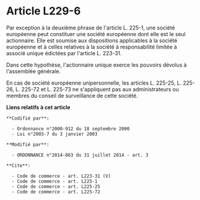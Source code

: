 # Article L229-6

Par exception à la deuxième phrase de l'article L. 225-1, une société européenne peut constituer une société européenne dont
elle est le seul actionnaire. Elle est soumise aux dispositions applicables à la société européenne et à celles relatives à
la société à responsabilité limitée à associé unique édictées par l'article L. 223-31. 

Dans cette hypothèse, l'actionnaire unique exerce les pouvoirs dévolus à l'assemblée générale. 

En cas de société européenne unipersonnelle, les articles L. 225-25, L. 225-26, L. 225-72 et L. 225-73 ne s'appliquent pas
aux administrateurs ou membres du conseil de surveillance de cette société.

**Liens relatifs à cet article**

	**Codifié par**:

	  - Ordonnance n°2000-912 du 18 septembre 2000
	  - Loi n°2003-7 du 3 janvier 2003

	**Modifié par**:

	  - ORDONNANCE n°2014-863 du 31 juillet 2014 - art. 3

	**Cite**:

	  - Code de commerce - art. L223-31 (V)
	  - Code de commerce - art. L225-1
	  - Code de commerce - art. L225-25
	  - Code de commerce - art. L225-72
